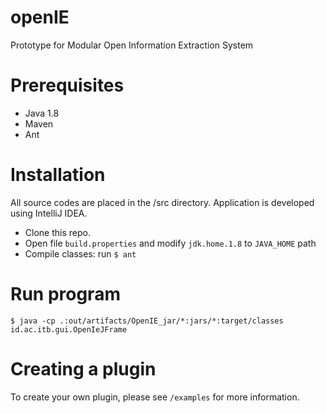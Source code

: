 # openIE
Prototype for Modular Open Information Extraction System

# Prerequisites

- Java 1.8
- Maven
- Ant


# Installation
All source codes are placed in the /src directory. Application is developed using IntelliJ IDEA.

- Clone this repo.
- Open file `build.properties` and modify `jdk.home.1.8` to `JAVA_HOME` path
- Compile classes: run `$ ant`

# Run program
```
$ java -cp .:out/artifacts/OpenIE_jar/*:jars/*:target/classes id.ac.itb.gui.OpenIeJFrame
```

# Creating a plugin
To create your own plugin, please see `/examples` for more information.